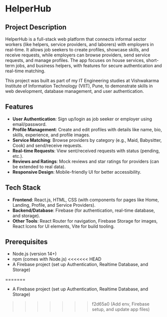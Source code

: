 # HelperHub

## Project Description
HelperHub is a full-stack web platform that connects informal sector workers (like helpers, service providers, and laborers) with employers in real-time. It allows job seekers to create profiles, showcase skills, and receive requests, while employers can browse providers, send service requests, and manage profiles. The app focuses on house services, short-term jobs, and business helpers, with features for secure authentication and real-time matching.

This project was built as part of my IT Engineering studies at Vishwakarma Institute of Information Technology (VIIT), Pune, to demonstrate skills in web development, database management, and user authentication.

## Features
- **User Authentication**: Sign up/login as job seeker or employer using email/password.
- **Profile Management**: Create and edit profiles with details like name, bio, skills, experience, and profile images.
- **Service Matching**: Browse providers by category (e.g., Maid, Babysitter, Cook) and send/receive requests.
- **Real-time Requests**: View sent/received requests with status (pending, etc.).
- **Reviews and Ratings**: Mock reviews and star ratings for providers (can be extended to real data).
- **Responsive Design**: Mobile-friendly UI for better accessibility.

## Tech Stack
- **Frontend**: React.js, HTML, CSS (with components for pages like Home, Landing, Profile, and Service Providers).
- **Backend/Database**: Firebase (for authentication, real-time database, and storage).
- **Other Tools**: React Router for navigation, Firebase Storage for images, React Icons for UI elements, Vite for build tooling.

## Prerequisites
- Node.js (version 14+)
- npm (comes with Node.js)
<<<<<<< HEAD
- A Firebase project (set up Authentication, Realtime Database, and Storage)




  



=======
- A Firebase project (set up Authentication, Realtime Database, and Storage)
>>>>>>> f2d65a0 (Add env, Firebase setup, and update app files)
